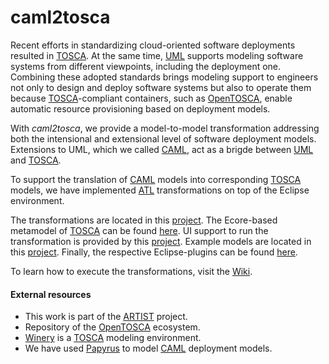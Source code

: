 # caml2tosca

Recent efforts in standardizing cloud-oriented software deployments resulted in [TOSCA](http://docs.oasis-open.org/tosca/TOSCA/v1.0/os/TOSCA-v1.0-os.html). At the same time, [UML](http://www.omg.org/spec/UML/) supports modeling software systems from different viewpoints, including the deployment one. Combining these adopted standards brings modeling support to engineers not only to design and deploy software systems but also to operate them because [TOSCA](http://docs.oasis-open.org/tosca/TOSCA/v1.0/os/TOSCA-v1.0-os.html)-compliant containers, such as [OpenTOSCA](http://www.iaas.uni-stuttgart.de/OpenTOSCA/indexE.php), enable automatic resource provisioning based on deployment models.

With _caml2tosca_, we provide a model-to-model transformation addressing both the intensional and extensional level of software deployment models. Extensions to UML, which we called [CAML](https://github.com/alexander-bergmayr/caml), act as a brigde between [UML](http://www.omg.org/spec/UML/) and [TOSCA](http://docs.oasis-open.org/tosca/TOSCA/v1.0/os/TOSCA-v1.0-os.html).

To support the translation of [CAML](https://github.com/alexander-bergmayr/caml) models into corresponding [TOSCA](http://docs.oasis-open.org/tosca/TOSCA/v1.0/os/TOSCA-v1.0-os.html) models, we have implemented [ATL](https://eclipse.org/atl) transformations on top of the Eclipse environment.

The transformations are located in this [project](https://github.com/alexander-bergmayr/caml2tosca/tree/master/projects/eu.artist.migration.deployment.caml2tosca). The Ecore-based metamodel of [TOSCA](http://docs.oasis-open.org/tosca/TOSCA/v1.0/os/TOSCA-v1.0-os.html) can be found [here](https://github.com/alexander-bergmayr/caml2tosca/tree/master/projects/eu.artist.migration.deployment.tosca). UI support to run the transformation is provided by this [project](https://github.com/alexander-bergmayr/caml2tosca/tree/master/projects/eu.artist.migration.deployment.caml2tosca.ui). Example models are located in this [project](https://github.com/alexander-bergmayr/caml2tosca/tree/master/projects/eu.artist.migration.deployment.model). Finally, the respective Eclipse-plugins can be found [here](https://github.com/alexander-bergmayr/caml2tosca/tree/master/plugins).

To learn how to execute the transformations, visit the [Wiki](https://github.com/alexander-bergmayr/caml2tosca/wiki/Main).

#### External resources

* This work is part of the [ARTIST](www.artist-project.eu) project.
* Repository of the [OpenTOSCA](https://github.com/opentosca) ecosystem.
* [Winery](https://projects.eclipse.org/projects/soa.winery) is a [TOSCA](http://docs.oasis-open.org/tosca/TOSCA/v1.0/os/TOSCA-v1.0-os.html) modeling environment.
* We have used [Papyrus](https://www.eclipse.org/papyrus/) to model [CAML](https://github.com/alexander-bergmayr/caml) deployment models.
